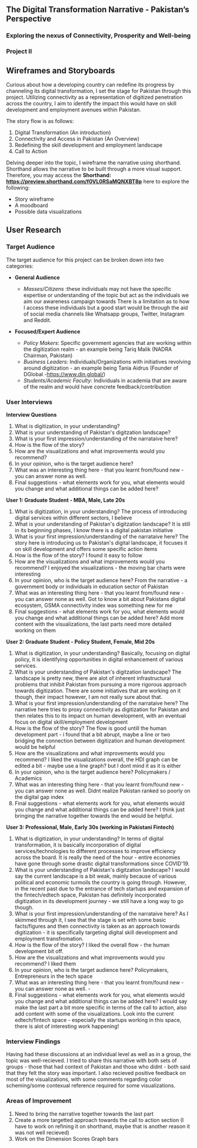 ## The Digital Transformation Narrative - Pakistan’s Perspective
### Exploring the nexus of Connectivity, Prosperity and Well-being
### Project II 

## Wireframes and Storyboards 
Curious about how a developing country can redefine its progress by channeling its digital transformation, I set the stage for Pakistan through this project. 
Utilizing connectivity as a representation of digitized penetration across the country, I aim to identify the impact this would have on skill development and employment avenues within Pakistan. 

The story flow is as follows:
1. Digital Transformation (An introduction)
2. Connectivity and Access in Pakistan (An Overview)
3. Redefining the skill development and employment landscape
4. Call to Action

Delving deeper into the topic, I wireframe the narrative using shorthand. Shorthand allows the narrative to be built through a more visual support. 
Therefore, you may access the **Shorthand: https://preview.shorthand.com/f0VL0RSaMQNXBT8p** here to explore the following:
- Story wireframe
- A moodboard
- Possible data visualizations

## User Research
### Target Audience 
The target audience for this project can be broken down into two categories:
  - **General Audience**
     -  _Masses/Citizens_ :these individuals may not have the specific expertise or understanding of the topic but act as the individuals we aim our awareness campaign towards
       There is a limitation as to how I access these individuals but a good start would be through the aid of social media channels like Whatsapp groups, Twitter, Instagram and Reddit.
    
  - **Focused/Expert Audience**
      - _Policy Makers_: Specific government agencies that are working within the digitization realm - an example being Tariq Malik (NADRA Chairman, Pakistan)
      - _Business Leaders_: Individuals/Organizations with initiatives revolving around digitization - an example being Tania Aidrus (Founder of DGlobal -https://www.din.global/)
      - _Students/Academic Faculty_: Individuals in academia that are aware of the realm and would have concrete feedback/contribution

### User Interviews 
**Interview Questions**
1. What is digitization, in your understanding?
2. What is your understanding of Pakistan's digitzation landscape?
3. What is your first impression/understanding of the narrataive here?
4. How is the flow of the story?
5. How are the visualizations and what improvements would you recommend?
6. In your opinion, who is the target audience here?
7. What was an interesting thing here - that you learnt from/found new - you can answer none as well.
8. Final suggestions - what elements work for you, what elements would you change and what additional things can be added here?

**User 1: Graduate Student - MBA, Male, Late 20s**
1. What is digitization, in your understanding? The process of introducing digital services within different sectors, I believe
2. What is your understanding of Pakistan's digitzation landscape? It is still in its beginning phases, I know there is a digital pakistan initiative
3. What is your first impression/understanding of the narrataive here? The story here is introducing us to Pakistan's digital landscape, it focuses it on skill development and offers some specific action items
4. How is the flow of the story? I found it easy to follow 
5. How are the visualizations and what improvements would you recommend? I enjoyed the visualizations - the moving bar charts were interesting
6. In your opinion, who is the target audience here? From the narrative - a government body or individuals in education sector of Pakistan
7. What was an interesting thing here - that you learnt from/found new - you can answer none as well. Got to know a bit about Pakistans digital ecosystem, GSMA connectivity index was something new for me
8. Final suggestions - what elements work for you, what elements would you change and what additional things can be added here? Add more content with the visualizations, the last parts need more detailed working on them

**User 2: Graduate Student - Policy Student, Female, Mid 20s**
1. What is digitization, in your understanding? Basically, focusing on digital policy, it is identifying opportunities in digital enhancement of various services. 
2. What is your understanding of Pakistan's digitzation landscape? The landscape is pretty new, there are alot of inherent infrastructural problems that inhibit Pakistan from pursuing a more rigorous approach towards digitization. There are some initiatives that are working on it though, their impact however, I am not really sure about that. 
3. What is your first impression/understanding of the narrataive here? The narrative here tries to proxy connectivity as digitization for Pakistan and then relates this to its impact on human development, with an eventual focus on digital skill/employment development
4. How is the flow of the story? The flow is good untill the human development part - i found that a bit abrupt, maybe a line or two bridging the connection between digitization and human development would be helpful
5. How are the visualizations and what improvements would you recommend? I liked the visualizations overall, the HDI graph can be edited a bit - maybe use a line graph? but I dont mind it as it is either
6. In your opinion, who is the target audience here? Policymakers / Academics
7. What was an interesting thing here - that you learnt from/found new - you can answer none as well. Didnt realize Pakistan ranked so poorly on the digital gap index
8. Final suggestions - what elements work for you, what elements would you change and what additional things can be added here? I think just bringing the narrative together towards the end would be helpful.
   
**User 3: Professional, Male, Early 30s (working in Pakistani Fintech)**
1. What is digitization, in your understanding? In terms of digital transformation, it is basically incorporation of digital services/technologies to different processes to improve efficiency across the board. It is really the need of the hour - entire economies have gone through some drastic digital transformations since COVID'19.
2. What is your understanding of Pakistan's digitzation landscape? I would say the current landscape is a bit weak, mainly because of various political and economic turmoils the country is going through. However, in the recent past due to the entrance of tech startups and expansion of the fintech/edtech space, Pakistan has definitely incorporated digitization in its development journey - we still have a long way to go though.
3. What is your first impression/understanding of the narrataive here? As I skimmed through it, I see that the stage is set with some basic facts/figures and then connectivity is taken as an approach towards digitization - it is specifically targeting digital skill development and employment transfromation. 
4. How is the flow of the story? I liked the overall flow - the human development bit off.
5. How are the visualizations and what improvements would you recommend? I liked them 
6. In your opinion, who is the target audience here? Policymakers, Entrepreneurs in the tech space
7. What was an interesting thing here - that you learnt from/found new - you can answer none as well. - 
8. Final suggestions - what elements work for you, what elements would you change and what additional things can be added here? I would say make the last part a bit more specific in terms of the call to action, also add content with some of the visualizations. Look into the current edtech/fintech space - especially the startups working in this space, there is alot of interesting work happening!

### Interview Findings
Having had these discussions at an individual level as well as in a group, the topic was well-recieved. I tried to share this narrative with both sets of groups - those that had context of Pakistan and those who didnt - both said that they felt the story was important. I also recieved positive feedback on most of the visualizations, with some comments regarding color scheming/some contexual reference required for some visualizations.

### Areas of Improvement
1. Need to bring the narrative together towards the last part
2. Create a more targetted approach towards the call to action section (I have to work on refining it on shorthand, maybe that is another reason it was not well recieved)
3. Work on the Dimension Scores Graph bars
